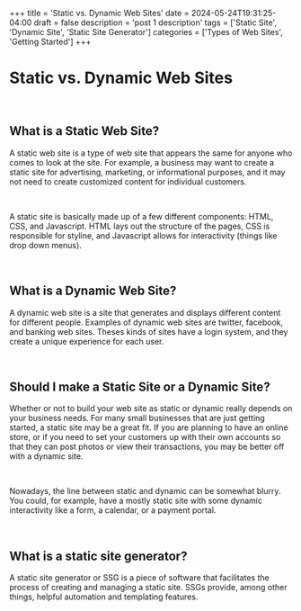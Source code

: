 +++
title = 'Static vs. Dynamic Web Sites'
date = 2024-05-24T19:31:25-04:00
draft = false
description = 'post 1 description'
tags = ['Static Site', 'Dynamic Site', 'Static Site Generator']
categories = ['Types of Web Sites', 'Getting Started']
+++

<h1 class='txt-center'>Static vs. Dynamic Web Sites</h1> 

<br>

<h2>What is a Static Web Site?</h2>

<p>A static web site is a type of web site that appears the same for anyone who comes to look at the site. For example,
  a business may want to create a static site for advertising, marketing, or informational purposes, and it may not need
  to create customized content for individual customers.</p>

<br>

<p>A static site is basically made up of a few different components: HTML, CSS, and Javascript. HTML lays out the
  structure of the pages, CSS is responsible for styline, and Javascript allows for interactivity (things like drop down
  menus).</p>

<br>

<h2>What is a Dynamic Web Site?</h2>

<p>A dynamic web site is a site that generates and displays different content for different people. Examples of dynamic web sites are
  twitter, facebook, and banking web sites. Theses kinds of sites have a login system, and they create a unique experience
  for each user.</p>

<br>

<h2>Should I make a Static Site or a Dynamic Site?</h2>

<p>Whether or not to build your web site as static or dynamic really depends on your business needs. For many small
  businesses that are just getting started, a static site may be a great fit. If you are planning to have an online
  store, or if you need to set your customers up with their own accounts so that they can post photos or view their
  transactions, you may be better off with a dynamic site.</p>

<br>

<p>Nowadays, the line between static and dynamic can be somewhat blurry. You could, for example, have a mostly static site
  with some dynamic interactivity like a form, a calendar, or a payment portal.</p>

<br>

<h2>What is a static site generator?</h2>

<p>A static site generator or SSG is a piece of software that facilitates the process of creating and managing a static
  site. SSGs provide, among other things, helpful automation and templating features.</p>

<br>
